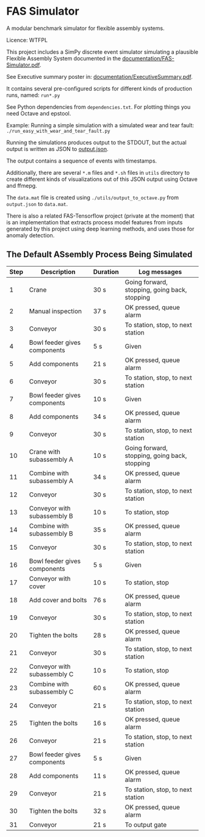 # FAS Simulator
A modular benchmark simulator for flexible assembly systems.

Licence: WTFPL

This project includes a SimPy discrete event simulator simulating a plausible Flexible Assembly System
documented in the [documentation/FAS-Simulator.pdf](https://github.com/keskival/FAS-Simulator/raw/master/documentation/FAS-Simulator.pdf).

See Executive summary poster in: [documentation/ExecutiveSummary.pdf](https://github.com/keskival/FAS-Simulator/raw/master/documentation/ExecutiveSummary.pdf).

It contains several pre-configured scripts for different kinds of production runs, named: `run*.py`

See Python dependencies from `dependencies.txt`. For plotting things you need Octave and epstool.

Example: Running a simple simulation with a simulated wear and tear fault:
`./run_easy_with_wear_and_tear_fault.py`

Running the simulations produces output to the STDOUT, but the actual output is written as JSON to [output.json](https://github.com/keskival/FAS-Simulator/blob/master/data/output_easy_with_wear_and_tear_fault.json).

The output contains a sequence of events with timestamps.

Additionally, there are several `*.m` files and `*.sh` files in `utils` directory to create different kinds of visualizations
out of this JSON output using Octave and ffmepg.

The `data.mat` file is created using `./utils/output_to_octave.py`
from `output.json` to `data.mat`.

There is also a related FAS-Tensorflow project (private at the moment) that is an implementation that extracts process model
features from inputs
generated by this project using deep learning methods, and uses those for anomaly detection.

## The Default ASsembly Process Being Simulated


Step | Description | Duration | Log messages
--- | --- | --- | ---
1 | Crane | 30 s | Going forward, stopping, going back, stopping
2 | Manual inspection | 37 s | OK pressed, queue alarm
3 | Conveyor | 30 s | To station, stop, to next station
4 | Bowl feeder gives components | 5 s | Given
5 | Add components | 21 s | OK pressed, queue alarm
6 | Conveyor | 30 s | To station, stop, to next station
7 | Bowl feeder gives components | 10 s | Given
8 | Add components | 34 s | OK pressed, queue alarm
9 | Conveyor | 30 s | To station, stop, to next station
10 | Crane with subassembly A | 10 s | Going forward, stopping, going back, stopping
11 | Combine with subassembly A | 34 s | OK pressed, queue alarm
12 | Conveyor | 30 s | To station, stop, to next station
13 | Conveyor with subassembly B | 10 s | To station, stop
14 | Combine with subassembly B | 35 s | OK pressed, queue alarm
15 | Conveyor | 30 s | To station, stop, to next station
16 | Bowl feeder gives components | 5 s | Given
17 | Conveyor with cover | 10 s | To station, stop
18 | Add cover and bolts | 76 s | OK pressed, queue alarm
19 | Conveyor | 30 s | To station, stop, to next station
20 | Tighten the bolts | 28 s | OK pressed, queue alarm
21 | Conveyor | 30 s | To station, stop, to next station
22 | Conveyor with subassembly C | 10 s | To station, stop
23 | Combine with subassembly C | 60 s | OK pressed, queue alarm
24 | Conveyor | 21 s | To station, stop, to next station
25 | Tighten the bolts | 16 s | OK pressed, queue alarm
26 | Conveyor | 21 s | To station, stop, to next station
27 | Bowl feeder gives components | 5 s | Given
28 | Add components | 11 s | OK pressed, queue alarm
29 | Conveyor | 21 s | To station, stop, to next station
30 | Tighten the bolts | 32 s | OK pressed, queue alarm
31 | Conveyor | 21 s | To output gate

